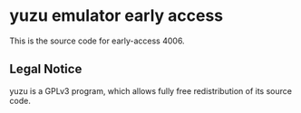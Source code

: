 yuzu emulator early access
=============

This is the source code for early-access 4006.

## Legal Notice

yuzu is a GPLv3 program, which allows fully free redistribution of its source code.
